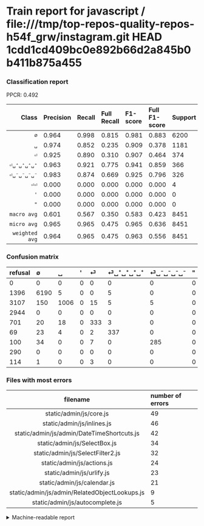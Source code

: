 # Train report for javascript / file:///tmp/top-repos-quality-repos-h54f_grw/instagram.git HEAD 1cdd1cd409bc0e892b66d2a845b0b411b875a455

### Classification report

PPCR: 0.492

| Class | Precision | Recall | Full Recall | F1-score | Full F1-score | Support | Full Support | PPCR |
|------:|:----------|:-------|:------------|:---------|:---------|:--------|:-------------|:-----|
| `∅` | 0.964| 0.998| 0.815| 0.981| 0.883| 6200| 7596| 0.816 |
| `␣` | 0.974| 0.852| 0.235| 0.909| 0.378| 1181| 4288| 0.275 |
| `⏎` | 0.925| 0.890| 0.310| 0.907| 0.464| 374| 1075| 0.348 |
| `⏎␣⁺␣⁺␣⁺␣⁺` | 0.963| 0.921| 0.775| 0.941| 0.859| 366| 435| 0.841 |
| `⏎␣⁻␣⁻␣⁻␣⁻` | 0.983| 0.874| 0.669| 0.925| 0.796| 326| 426| 0.765 |
| `⏎⏎` | 0.000| 0.000| 0.000| 0.000| 0.000| 4| 118| 0.034 |
| `'` | 0.000| 0.000| 0.000| 0.000| 0.000| 0| 2944| 0.000 |
| `"` | 0.000| 0.000| 0.000| 0.000| 0.000| 0| 290| 0.000 |
| `macro avg` | 0.601| 0.567| 0.350| 0.583| 0.423| 8451| 17172| 0.492 |
| `micro avg` | 0.965| 0.965| 0.475| 0.965| 0.636| 8451| 17172| 0.492 |
| `weighted avg` | 0.964| 0.965| 0.475| 0.963| 0.556| 8451| 17172| 0.492 |

### Confusion matrix

|refusal|  ∅| ␣| '| ⏎| ⏎␣⁺␣⁺␣⁺␣⁺| ⏎␣⁻␣⁻␣⁻␣⁻| "| ⏎⏎| 
|:---|:---|:---|:---|:---|:---|:---|:---|:---|
|0 |0 |0 |0 |0 |0 |0 |0 |0 |
|1396 |6190 |5 |0 |0 |5 |0 |0 |0 |
|3107 |150 |1006 |0 |15 |5 |5 |0 |0 |
|2944 |0 |0 |0 |0 |0 |0 |0 |0 |
|701 |20 |18 |0 |333 |3 |0 |0 |0 |
|69 |23 |4 |0 |2 |337 |0 |0 |0 |
|100 |34 |0 |0 |7 |0 |285 |0 |0 |
|290 |0 |0 |0 |0 |0 |0 |0 |0 |
|114 |1 |0 |0 |3 |0 |0 |0 |0 |

### Files with most errors

| filename | number of errors|
|:----:|:-----|
| static/admin/js/core.js | 49 |
| static/admin/js/inlines.js | 46 |
| static/admin/js/admin/DateTimeShortcuts.js | 42 |
| static/admin/js/SelectBox.js | 34 |
| static/admin/js/SelectFilter2.js | 32 |
| static/admin/js/actions.js | 24 |
| static/admin/js/urlify.js | 23 |
| static/admin/js/calendar.js | 21 |
| static/admin/js/admin/RelatedObjectLookups.js | 9 |
| static/admin/js/autocomplete.js | 5 |

<details>
    <summary>Machine-readable report</summary>
```json
{
  "cl_report": {"\"": {"f1-score": 0.0, "precision": 0.0, "recall": 0.0, "support": 0}, "\u0027": {"f1-score": 0.0, "precision": 0.0, "recall": 0.0, "support": 0}, "macro avg": {"f1-score": 0.5829903604222924, "precision": 0.601119151769044, "recall": 0.5669475094488732, "support": 8451}, "micro avg": {"f1-score": 0.964501242456514, "precision": 0.964501242456514, "recall": 0.964501242456514, "support": 8451}, "weighted avg": {"f1-score": 0.9634176357846593, "precision": 0.9642185716110608, "recall": 0.964501242456514, "support": 8451}, "\u2205": {"f1-score": 0.9811380567443334, "precision": 0.9644749143035214, "recall": 0.9983870967741936, "support": 6200}, "\u23ce": {"f1-score": 0.9073569482288828, "precision": 0.925, "recall": 0.8903743315508021, "support": 374}, "\u23ce\u23ce": {"f1-score": 0.0, "precision": 0.0, "recall": 0.0, "support": 4}, "\u23ce\u2423\u207a\u2423\u207a\u2423\u207a\u2423\u207a": {"f1-score": 0.941340782122905, "precision": 0.9628571428571429, "recall": 0.9207650273224044, "support": 366}, "\u23ce\u2423\u207b\u2423\u207b\u2423\u207b\u2423\u207b": {"f1-score": 0.9253246753246752, "precision": 0.9827586206896551, "recall": 0.8742331288343558, "support": 326}, "\u2423": {"f1-score": 0.9087624209575428, "precision": 0.9738625363020329, "recall": 0.8518204911092294, "support": 1181}},
  "cl_report_full": {"\"": {"f1-score": 0.0, "precision": 0.0, "recall": 0.0, "support": 290}, "\u0027": {"f1-score": 0.0, "precision": 0.0, "recall": 0.0, "support": 2944}, "macro avg": {"f1-score": 0.42254079181568366, "precision": 0.601119151769044, "recall": 0.3503756199132895, "support": 17172}, "micro avg": {"f1-score": 0.6362252663622526, "precision": 0.964501242456514, "recall": 0.4746680642907058, "support": 17172}, "weighted avg": {"f1-score": 0.5557457388847108, "precision": 0.7764935379844699, "recall": 0.4746680642907058, "support": 17172}, "\u2205": {"f1-score": 0.8834023119737406, "precision": 0.9644749143035214, "recall": 0.814902580305424, "support": 7596}, "\u23ce": {"f1-score": 0.46411149825783965, "precision": 0.925, "recall": 0.3097674418604651, "support": 1075}, "\u23ce\u23ce": {"f1-score": 0.0, "precision": 0.0, "recall": 0.0, "support": 118}, "\u23ce\u2423\u207a\u2423\u207a\u2423\u207a\u2423\u207a": {"f1-score": 0.8585987261146497, "precision": 0.9628571428571429, "recall": 0.774712643678161, "support": 435}, "\u23ce\u2423\u207b\u2423\u207b\u2423\u207b\u2423\u207b": {"f1-score": 0.7960893854748603, "precision": 0.9827586206896551, "recall": 0.6690140845070423, "support": 426}, "\u2423": {"f1-score": 0.3781244127043789, "precision": 0.9738625363020329, "recall": 0.23460820895522388, "support": 4288}},
  "ppcr": 0.4921383647798742
}
```
</details>
